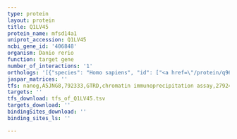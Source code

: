 ```yaml
---
type: protein
layout: protein
title: Q1LV45
protein_name: mfsd14a1
uniprot_accession: Q1LV45
ncbi_gene_id: '406848'
organism: Danio rerio
function: target gene
number_of_interactions: '1'
orthologs: '[{"species": "Homo sapiens", "id": ["<a href=\"/protein/q96mc6\">Q96MC6</a>"]}, {"species": "Mus musculus", "id": ["<a href=\"/protein/p70187\">P70187</a>"]}, {"species": "Rattus norvegicus", "id": ["<a href=\"/protein/b1h293\">B1H293</a>"]}, {"species": "Drosophila melanogaster", "id": ["Q8T014"]}, {"species": "Caenorhabditis elegans", "id": ["<a href=\"/protein/q965i9\">Q965I9</a>"]}]'
jaspar_matrices: ''
tfs: nanog,A5JNG8,792333,GTRD,chromatin immunoprecipitation assay,27924024%5Buid%5D,No
targets: ''
tfs_download: tfs_of_Q1LV45.tsv
targets_download: ''
bindingSites_download: ''
binding_sites_ls: ''

---
```

